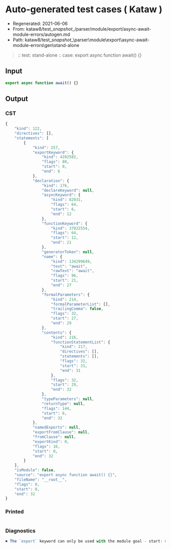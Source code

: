 # Auto-generated test cases ( Kataw )
- Regenerated: 2021-06-06
- From: kataw8/test\__snapshot__/parser/module/export/async-await-module-errors/autogen.md
- Path: kataw8/test\__snapshot__\parser\module\export\async-await-module-errors\gen\stand-alone
> :: test: stand-alone
> :: case: export async function await() {}
## Input

`````js
export async function await() {}
`````
## Output

### CST

```javascript
{
    "kind": 122,
    "directives": [],
    "statements": [
        {
            "kind": 257,
            "exportKeyword": {
                "kind": 4202582,
                "flags": 80,
                "start": 0,
                "end": 6
            },
            "declaration": {
                "kind": 176,
                "declareKeyword": null,
                "asyncKeyword": {
                    "kind": 82031,
                    "flags": 64,
                    "start": 6,
                    "end": 12
                },
                "functionKeyword": {
                    "kind": 37822554,
                    "flags": 64,
                    "start": 12,
                    "end": 21
                },
                "generatorToken": null,
                "name": {
                    "kind": 134299649,
                    "text": "await",
                    "rawText": "await",
                    "flags": 96,
                    "start": 21,
                    "end": 27
                },
                "formalParameters": {
                    "kind": 214,
                    "formalParameterList": [],
                    "trailingComma": false,
                    "flags": 32,
                    "start": 27,
                    "end": 29
                },
                "contents": {
                    "kind": 216,
                    "functionStatementList": {
                        "kind": 217,
                        "directives": [],
                        "statements": [],
                        "flags": 32,
                        "start": 31,
                        "end": 31
                    },
                    "flags": 32,
                    "start": 29,
                    "end": 32
                },
                "typeParameters": null,
                "returnType": null,
                "flags": 144,
                "start": 6,
                "end": 32
            },
            "namedExports": null,
            "exportFromClause": null,
            "fromClause": null,
            "exportKind": 0,
            "flags": 16,
            "start": 0,
            "end": 32
        }
    ],
    "isModule": false,
    "source": "export async function await() {}",
    "fileName": "__root__",
    "flags": 0,
    "start": 0,
    "end": 32
}
```

### Printed

```javascript

```

### Diagnostics

```javascript
✖ The `export` keyword can only be used with the module goal - start: 0, end: 6

```

